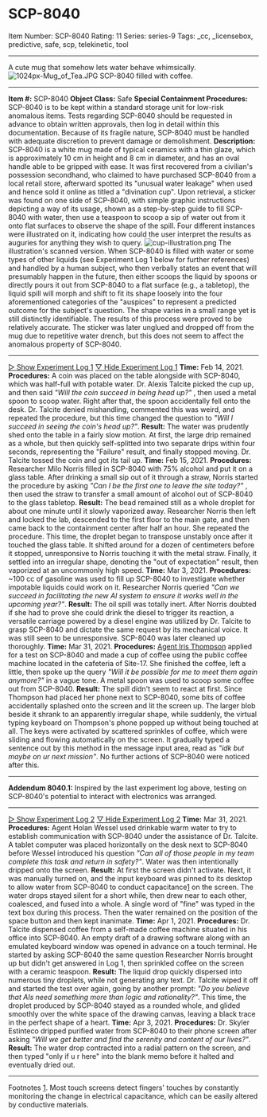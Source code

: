 # SCP-8040
Item Number: SCP-8040
Rating: 11
Series: series-9
Tags: _cc, _licensebox, predictive, safe, scp, telekinetic, tool

---

A cute mug that somehow lets water behave whimsically.
![1024px-Mug_of_Tea.JPG](http://scp-sandbox-3.wikidot.com/local--files/maxwellism/1024px-Mug_of_Tea.JPG)
SCP-8040 filled with coffee.
* * *
**Item #:** SCP-8040
**Object Class:** Safe
**Special Containment Procedures:** SCP-8040 is to be kept within a standard storage unit for low-risk anomalous items. Tests regarding SCP-8040 should be requested in advance to obtain written approvals, then log in detail within this documentation. Because of its fragile nature, SCP-8040 must be handled with adequate discretion to prevent damage or demolishment.
**Description:** SCP-8040 is a white mug made of typical ceramics with a thin glaze, which is approximately 10 cm in height and 8 cm in diameter, and has an oval handle able to be gripped with ease. It was first recovered from a civilian's possession secondhand, who claimed to have purchased SCP-8040 from a local retail store, afterward spotted its "unusual water leakage" when used and hence sold it online as titled a "divination cup".
Upon retrieval, a sticker was found on one side of SCP-8040, with simple graphic instructions depicting a way of its usage, shown as a step-by-step guide to fill SCP-8040 with water, then use a teaspoon to scoop a sip of water out from it onto flat surfaces to observe the shape of the spill. Four different instances were illustrated on it, indicating how could the user interpret the results as auguries for anything they wish to query.
![cup-illustration.png](http://scp-sandbox-3.wikidot.com/local--files/maxwellism/cup-illustration.png)
The illustration's scanned version.
When SCP-8040 is filled with water or some types of other liquids (see Experiment Log 1 below for further references) and handled by a human subject, who then verbally states an event that will presumably happen in the future, then either scoops the liquid by spoons or directly pours it out from SCP-8040 to a flat surface (e.g., a tabletop), the liquid spill will morph and shift to fit its shape loosely into the four aforementioned categories of the "auspices" to represent a predicted outcome for the subject's question. The shape varies in a small range yet is still distinctly identifiable. The results of this process were proved to be relatively accurate.
The sticker was later unglued and dropped off from the mug due to repetitive water drench, but this does not seem to affect the anomalous property of SCP-8040.
* * *
[▷ Show Experiment Log 1](javascript:;)
[▽ Hide Experiment Log 1](javascript:;)
**Time:** Feb 14, 2021.
**Procedures:** A coin was placed on the table alongside with SCP-8040, which was half-full with potable water. Dr. Alexis Talcite picked the cup up, and then said _"Will the coin succeed in being head up?"_ , then used a metal spoon to scoop water. Right after that, the spoon accidentally fell onto the desk. Dr. Talcite denied mishandling, commented this was weird, and repeated the procedure, but this time changed the question to _"Will I succeed in seeing the coin's head up?"_.
**Result:** The water was prudently shed onto the table in a fairly slow motion. At first, the large drip remained as a whole, but then quickly self-splitted into two separate drips within four seconds, representing the "Failure" result, and finally stopped moving.
Dr. Talcite tossed the coin and got its tail up.
**Time:** Feb 15, 2021.
**Procedures:** Researcher Milo Norris filled in SCP-8040 with 75% alcohol and put it on a glass table. After drinking a small sip out of it through a straw, Norris started the procedure by asking _"Can I be the first one to leave the site today?"_ , then used the straw to transfer a small amount of alcohol out of SCP-8040 to the glass tabletop.
**Result:** The bead remained still as a whole droplet for about one minute until it slowly vaporized away. Researcher Norris then left and locked the lab, descended to the first floor to the main gate, and then came back to the containment center after half an hour. She repeated the procedure.
This time, the droplet began to transpose unstably once after it touched the glass table. It shifted around for a dozen of centimeters before it stopped, unresponsive to Norris touching it with the metal straw. Finally, it settled into an irregular shape, denoting the "out of expectation" result, then vaporized at an uncommonly high speed.
**Time:** Mar 3, 2021.
**Procedures:** ~100 cc of gasoline was used to fill up SCP-8040 to investigate whether impotable liquids could work on it. Researcher Norris queried _"Can we succeed in facilitating the new AI system to ensure it works well in the upcoming year?"_.
**Result:** The oil spill was totally inert. After Norris doubted if she had to prove she could drink the diesel to trigger its reaction, a versatile carriage powered by a diesel engine was utilized by Dr. Talcite to grasp SCP-8040 and dictate the same request by its mechanical voice. It was still seen to be unresponsive. SCP-8040 was later cleaned up thoroughly.
**Time:** Mar 31, 2021.
**Procedures:** [Agent Iris Thompson](https://scp-wiki.wikidot.com/scp-105) applied for a test on SCP-8040 and made a cup of coffee using the public coffee machine located in the cafeteria of Site-17. She finished the coffee, left a little, then spoke up the query _"Will it be possible for me to meet them again anymore?"_ in a vague tone. A metal spoon was used to scoop some coffee out from SCP-8040.
**Result:** The spill didn't seem to react at first. Since Thompson had placed her phone next to SCP-8040, some bits of coffee accidentally splashed onto the screen and lit the screen up. The larger blob beside it shrank to an apparently irregular shape, while suddenly, the virtual typing keyboard on Thompson's phone popped up without being touched at all. The keys were activated by scattered sprinkles of coffee, which were sliding and flowing automatically on the screen. It gradually typed a sentence out by this method in the message input area, read as _"idk but maybe on ur next mission"_. No further actions of SCP-8040 were noticed after this.
* * *
**Addendum 8040.1:** Inspired by the last experiment log above, testing on SCP-8040's potential to interact with electronics was arranged.
* * *
[▷ Show Experiment Log 2](javascript:;)
[▽ Hide Experiment Log 2](javascript:;)
**Time:** Mar 31, 2021.
**Procedures:** Agent Holan Wessel used drinkable warm water to try to establish communication with SCP-8040 under the assistance of Dr. Talcite. A tablet computer was placed horizontally on the desk next to SCP-8040 before Wessel introduced his question _"Can all of those people in my team complete this task and return in safety?"_. Water was then intentionally dripped onto the screen.
**Result:** At first the screen didn't activate. Next, it was manually turned on, and the input keyboard was pinned to its desktop to allow water from SCP-8040 to conduct capacitance[1](javascript:;) on the screen. The water drops stayed silent for a short while, then drew near to each other, coalesced, and fused into a whole. A single word of "fine" was typed in the text box during this process. Then the water remained on the position of the space button and then kept inanimate.
**Time:** Apr 1, 2021.
**Procedures:** Dr. Talcite dispensed coffee from a self-made coffee machine situated in his office into SCP-8040. An empty draft of a drawing software along with an emulated keyboard window was opened in advance on a touch terminal. He started by asking SCP-8040 the same question Researcher Norris brought up but didn't get answered in Log 1, then sprinkled coffee on the screen with a ceramic teaspoon.
**Result:** The liquid drop quickly dispersed into numerous tiny droplets, while not generating any text. Dr. Talcite wiped it off and started the test over again, going by another prompt: _"Do you believe that AIs need something more than logic and rationality?"_. This time, the droplet produced by SCP-8040 stayed as a rounded whole, and glided smoothly over the white space of the drawing canvas, leaving a black trace in the perfect shape of a heart.
**Time:** Apr 3, 2021.
**Procedures:** Dr. Skyler Estinteco dripped purified water from SCP-8040 to their phone screen after asking _"Will we get better and find the serenity and content of our lives?"_.
**Result:** The water drop contracted into a radial pattern on the screen, and then typed "only if u r here" into the blank memo before it halted and eventually dried out.
* * *
Footnotes
[1](javascript:;). Most touch screens detect fingers' touches by constantly monitoring the change in electrical capacitance, which can be easily altered by conductive materials.